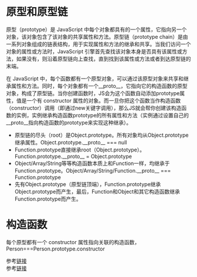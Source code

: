 # 原型和原型链
原型（prototype）是 JavaScript 中每个对象都具有的一个属性，它指向另一个对象，该对象包含了该对象的共享属性和方法。原型链（prototype chain）是由一系列对象组成的链表结构，用于实现属性和方法的继承和共享。当我们访问一个对象的属性或方法时，JavaScript 引擎首先查找该对象本身是否具有该属性或方法，如果没有，则沿着原型链向上查找，直到找到该属性或方法或者到达原型链的末端。  

在 JavaScript 中，每个函数都有一个原型对象，可以通过该原型对象来共享和继承属性和方法。同时，每个对象都有一个__proto__，它指向它的构造函数的原型对象，构成了原型链。当你创建函数时，JS会为这个函数自动添加prototype属性，值是一个有 constructor 属性的对象。而一旦你把这个函数当作构造函数（constructor）调用（即通过new关键字调用），那么JS就会帮你创建该构造函数的实例，实例继承构造函数prototype的所有属性和方法（实例通过设置自己的__proto__指向构造函数的prototype来实现这种继承）。  
* 原型链的尽头（root）是Object.prototype。所有对象均从Object.prototype继承属性。Object.prototype.\_\_proto\_\_ === null
* Function.prototype直接继承root（Object.prototype）。Function.prototype.\_\_proto\_\_ = Object.prototype
* Object/Array/String等等构造函数本质上和Function一样，均继承于Function.prototype。Object/Array/String/Function.\_\_proto\_\_ === Function.prototype
* 先有Object.prototype（原型链顶端），Function.prototype继承Object.prototype而产生，最后，Function和Object和其它构造函数继承Function.prototype而产生。

# 构造函数
每个原型都有一个 constructor 属性指向关联的构造函数，Person===Person.prototype.constructor  

参考[链接](https://github.com/mqyqingfeng/blog/issues/2)  
参考[链接](https://github.com/creeperyang/blog/issues/9)
